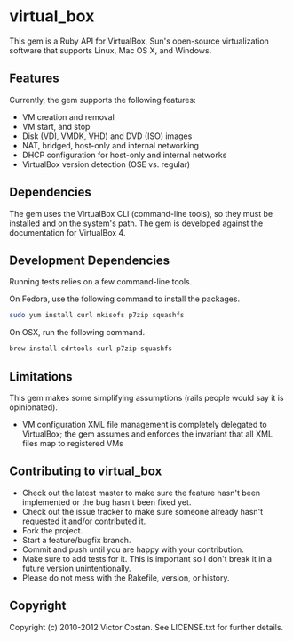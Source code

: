 # virtual_box

This gem is a Ruby API for VirtualBox, Sun's open-source virtualization software
that supports Linux, Mac OS X, and Windows.


## Features

Currently, the gem supports the following features:
* VM creation and removal
* VM start, and stop
* Disk (VDI, VMDK, VHD) and DVD (ISO) images
* NAT, bridged, host-only and internal networking
* DHCP configuration for host-only and internal networks
* VirtualBox version detection (OSE vs. regular)


## Dependencies

The gem uses the VirtualBox CLI (command-line tools), so they must be installed
and on the system's path. The gem is developed against the documentation for
VirtualBox 4.

## Development Dependencies

Running tests relies on a few command-line tools.

On Fedora, use the following command to install the packages.

```bash
sudo yum install curl mkisofs p7zip squashfs
```

On OSX, run the following command.

```bash
brew install cdrtools curl p7zip squashfs
```


## Limitations

This gem makes some simplifying assumptions (rails people would say it is
opinionated).

* VM configuration XML file management is completely delegated to VirtualBox;
the gem assumes and enforces the invariant that all XML files map to registered
VMs


## Contributing to virtual_box
 
* Check out the latest master to make sure the feature hasn't been implemented
or the bug hasn't been fixed yet.
* Check out the issue tracker to make sure someone already hasn't requested it
and/or contributed it.
* Fork the project.
* Start a feature/bugfix branch.
* Commit and push until you are happy with your contribution.
* Make sure to add tests for it. This is important so I don't break it in a
future version unintentionally.
* Please do not mess with the Rakefile, version, or history.


## Copyright

Copyright (c) 2010-2012 Victor Costan. See LICENSE.txt for further details.
